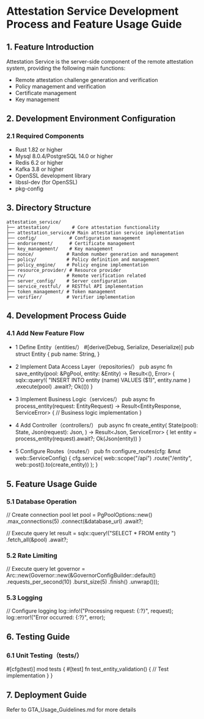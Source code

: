 # Attestation Service Development Process and Feature Usage Guide

## 1. Feature Introduction
Attestation Service is the server-side component of the remote attestation system, providing the following main functions:
- Remote attestation challenge generation and verification
- Policy management and verification
- Certificate management
- Key management

## 2. Development Environment Configuration

### 2.1 Required Components
- Rust 1.82 or higher
- Mysql 8.0.4/PostgreSQL 14.0 or higher
- Redis 6.2 or higher
- Kafka 3.8 or higher
- OpenSSL development library
- libssl-dev (for OpenSSL)
- pkg-config

## 3. Directory Structure
```plaintext
attestation_service/
├── attestation/        # Core attestation functionality
├── attestation_service/# Main attestation service implementation
├── config/            # Configuration management
├── endorserment/      # Certificate management
├── key_management/    # Key management
├── nonce/            # Random number generation and management
├── policy/           # Policy definition and management
├── policy_engine/    # Policy engine implementation
├── resource_provider/ # Resource provider
├── rv/               # Remote verification related
├── server_config/    # Server configuration
├── service_restful/  # RESTful API implementation
├── token_management/ # Token management
├── verifier/         # Verifier implementation
```

## 4. Development Process Guide

### 4.1 Add New Feature Flow
- 1 Define Entity（entities/）
  #[derive(Debug, Serialize, Deserialize)]
  pub struct Entity  {
  pub name: String,
  }

- 2 Implement Data Access Layer（repositories/）
  pub async fn save_entity(pool: &PgPool, entity: &Entity) -> Result<(), Error> {
  sqlx::query!(
  "INSERT INTO entity (name) VALUES ($1)",
  entity.name
  )
  .execute(pool)
  .await?;
  Ok(())
  }

- 3 Implement Business Logic（services/）
  pub async fn process_entity(request: EntityRequest) -> Result<EntityResponse, ServiceError> {
  // Business logic implementation
  }

- 4 Add Controller（controllers/）
  pub async fn create_entity(
  State(pool): State<PgPool>,
  Json(request): Json<EntityRequest>,
  ) -> Result<Json<EntityResponse>, ServiceError> {
  let entity = process_entity(request).await?;
  Ok(Json(entity))
  }
- 5 Configure Routes（routes/）
  pub fn configure_routes(cfg: &mut web::ServiceConfig) {
  cfg.service(
  web::scope("/api")
  .route("/entity", web::post().to(create_entity))
  );
  }

## 5. Feature Usage Guide

### 5.1 Database Operation
// Create connection pool
let pool = PgPoolOptions::new()
.max_connections(5)
.connect(&database_url)
.await?;

// Execute query
let result = sqlx::query!("SELECT * FROM entity ")
.fetch_all(&pool)
.await?;

### 5.2 Rate Limiting
// Execute query
let governor = Arc::new(Governor::new(&GovernorConfigBuilder::default()
.requests_per_second(10)
.burst_size(5)
.finish()
.unwrap()));

### 5.3 Logging
// Configure logging
log::info!("Processing request: {:?}", request);
log::error!("Error occurred: {:?}", error);

## 6. Testing Guide

### 6.1 Unit Testing（tests/）
#[cfg(test)]
mod tests {
    #[test]
    fn test_entity_validation() {
        // Test implementation
    }
}

## 7. Deployment Guide

Refer to GTA_Usage_Guidelines.md for more details